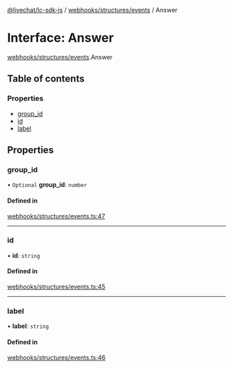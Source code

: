 [@livechat/lc-sdk-js](../README.md) / [webhooks/structures/events](../modules/webhooks_structures_events.md) / Answer

# Interface: Answer

[webhooks/structures/events](../modules/webhooks_structures_events.md).Answer

## Table of contents

### Properties

- [group\_id](webhooks_structures_events.Answer.md#group_id)
- [id](webhooks_structures_events.Answer.md#id)
- [label](webhooks_structures_events.Answer.md#label)

## Properties

### group\_id

• `Optional` **group\_id**: `number`

#### Defined in

[webhooks/structures/events.ts:47](https://github.com/livechat/lc-sdk-js/blob/125a327/src/webhooks/structures/events.ts#L47)

___

### id

• **id**: `string`

#### Defined in

[webhooks/structures/events.ts:45](https://github.com/livechat/lc-sdk-js/blob/125a327/src/webhooks/structures/events.ts#L45)

___

### label

• **label**: `string`

#### Defined in

[webhooks/structures/events.ts:46](https://github.com/livechat/lc-sdk-js/blob/125a327/src/webhooks/structures/events.ts#L46)
